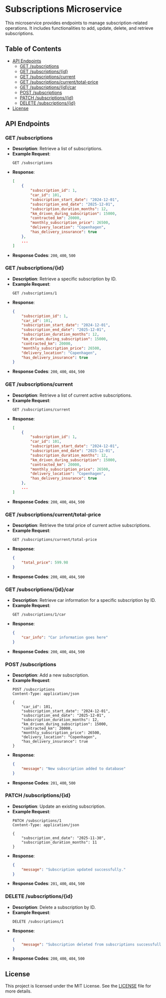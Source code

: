 # Subscriptions Microservice

This microservice provides endpoints to manage subscription-related operations. It includes functionalities to add, update, delete, and retrieve subscriptions.

## Table of Contents
- [API Endpoints](#api-endpoints)
  - [GET /subscriptions](#get-subscriptions)
  - [GET /subscriptions/{id}](#get-subscriptionid)
  - [GET /subscriptions/current](#get-subscriptionscurrent)
  - [GET /subscriptions/current/total-price](#get-subscriptionscurrenttotal-price)
  - [GET /subscriptions/{id}/car](#get-subscriptionidcar)
  - [POST /subscriptions](#post-subscriptions)
  - [PATCH /subscriptions/{id}](#patch-subscriptionid)
  - [DELETE /subscriptions/{id}](#delete-subscriptionid)
- [License](#license)

## API Endpoints

### GET /subscriptions
- **Description**: Retrieve a list of subscriptions.
- **Example Request**:
    ```http
    GET /subscriptions
    ```
- **Response**:
    ```json
    [
        {
            "subscription_id": 1,
            "car_id": 101,
            "subscription_start_date": "2024-12-01",
            "subscription_end_date": "2025-12-01",
            "subscription_duration_months": 12,
            "km_driven_during_subscription": 15000,
            "contracted_km": 20000,
            "monthly_subscription_price": 26500,
            "delivery_location": "Copenhagen",
            "has_delivery_insurance": true
        },
        ...
    ]
    ```
- **Response Codes**: `200`, `400`, `500`

### GET /subscriptions/{id}
- **Description**: Retrieve a specific subscription by ID.
- **Example Request**:
    ```http
    GET /subscriptions/1
    ```
- **Response**:
    ```json
    {
        "subscription_id": 1,
        "car_id": 101,
        "subscription_start_date": "2024-12-01",
        "subscription_end_date": "2025-12-01",
        "subscription_duration_months": 12,
        "km_driven_during_subscription": 15000,
        "contracted_km": 20000,
        "monthly_subscription_price": 26500,
        "delivery_location": "Copenhagen",
        "has_delivery_insurance": true
    }
    ```
- **Response Codes**: `200`, `400`, `404`, `500`

### GET /subscriptions/current
- **Description**: Retrieve a list of current active subscriptions.
- **Example Request**:
    ```http
    GET /subscriptions/current
    ```
- **Response**:
    ```json
    [
        {
            "subscription_id": 1,
            "car_id": 101,
            "subscription_start_date": "2024-12-01",
            "subscription_end_date": "2025-12-01",
            "subscription_duration_months": 12,
            "km_driven_during_subscription": 15000,
            "contracted_km": 20000,
            "monthly_subscription_price": 26500,
            "delivery_location": "Copenhagen",
            "has_delivery_insurance": true
        },
        ...
    ]
    ```
- **Response Codes**: `200`, `400`, `404`, `500`

### GET /subscriptions/current/total-price
- **Description**: Retrieve the total price of current active subscriptions.
- **Example Request**:
    ```http
    GET /subscriptions/current/total-price
    ```
- **Response**:
    ```json
    {
        "total_price": 599.98
    }
    ```
- **Response Codes**: `200`, `400`, `404`, `500`

### GET /subscriptions/{id}/car
- **Description**: Retrieve car information for a specific subscription by ID.
- **Example Request**:
    ```http
    GET /subscriptions/1/car
    ```
- **Response**:
    ```json
    {
        "car_info": "Car information goes here"
    }
    ```
- **Response Codes**: `200`, `400`, `404`, `500`

### POST /subscriptions
- **Description**: Add a new subscription.
- **Example Request**:
    ```http
    POST /subscriptions
    Content-Type: application/json

    {
        "car_id": 101,
        "subscription_start_date": "2024-12-01",
        "subscription_end_date": "2025-12-01",
        "subscription_duration_months": 12,
        "km_driven_during_subscription": 15000,
        "contracted_km": 20000,
        "monthly_subscription_price": 26500,
        "delivery_location": "Copenhagen",
        "has_delivery_insurance": true
    }
    ```
- **Response**:
    ```json
    {
        "message": "New subscription added to database"
    }
    ```
- **Response Codes**: `201`, `400`, `500`

### PATCH /subscriptions/{id}
- **Description**: Update an existing subscription.
- **Example Request**:
    ```http
    PATCH /subscriptions/1
    Content-Type: application/json

    {
        "subscription_end_date": "2025-11-30",
        "subscription_duration_months": 11
    }
    ```
- **Response**:
    ```json
    {
        "message": "Subscription updated successfully."
    }
    ```
- **Response Codes**: `201`, `400`, `404`, `500`

### DELETE /subscriptions/{id}
- **Description**: Delete a subscription by ID.
- **Example Request**:
    ```http
    DELETE /subscriptions/1
    ```
- **Response**:
    ```json
    {
        "message": "Subscription deleted from subscriptions successfully."
    }
    ```
- **Response Codes**: `200`, `400`, `404`, `500`

## License

This project is licensed under the MIT License. See the [LICENSE](LICENSE) file for more details.